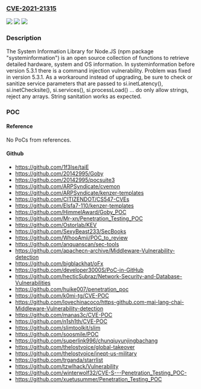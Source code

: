 ### [CVE-2021-21315](https://cve.mitre.org/cgi-bin/cvename.cgi?name=CVE-2021-21315)
![](https://img.shields.io/static/v1?label=Product&message=systeminformation&color=blue)
![](https://img.shields.io/static/v1?label=Version&message=n%2Fa&color=blue)
![](https://img.shields.io/static/v1?label=Vulnerability&message=CWE-78%3A%20Improper%20Neutralization%20of%20Special%20Elements%20used%20in%20an%20OS%20Command%20('OS%20Command%20Injection')&color=brighgreen)

### Description

The System Information Library for Node.JS (npm package "systeminformation") is an open source collection of functions to retrieve detailed hardware, system and OS information. In systeminformation before version 5.3.1 there is a command injection vulnerability. Problem was fixed in version 5.3.1. As a workaround instead of upgrading, be sure to check or sanitize service parameters that are passed to si.inetLatency(), si.inetChecksite(), si.services(), si.processLoad() ... do only allow strings, reject any arrays. String sanitation works as expected.

### POC

#### Reference
No PoCs from references.

#### Github
- https://github.com/1f3lse/taiE
- https://github.com/20142995/Goby
- https://github.com/20142995/pocsuite3
- https://github.com/ARPSyndicate/cvemon
- https://github.com/ARPSyndicate/kenzer-templates
- https://github.com/CITIZENDOT/CS547-CVEs
- https://github.com/Elsfa7-110/kenzer-templates
- https://github.com/HimmelAward/Goby_POC
- https://github.com/Mr-xn/Penetration_Testing_POC
- https://github.com/Ostorlab/KEV
- https://github.com/SexyBeast233/SecBooks
- https://github.com/WhooAmii/POC_to_review
- https://github.com/anquanscan/sec-tools
- https://github.com/apachecn-archive/Middleware-Vulnerability-detection
- https://github.com/bigblackhat/oFx
- https://github.com/developer3000S/PoC-in-GitHub
- https://github.com/hecticSubraz/Network-Security-and-Database-Vulnerabilities
- https://github.com/huike007/penetration_poc
- https://github.com/k0mi-tg/CVE-POC
- https://github.com/lovechinacoco/https-github.com-mai-lang-chai-Middleware-Vulnerability-detection
- https://github.com/manas3c/CVE-POC
- https://github.com/n1sh1th/CVE-POC
- https://github.com/slimtoolkit/slim
- https://github.com/soosmile/POC
- https://github.com/superlink996/chunqiuyunjingbachang
- https://github.com/thelostvoice/global-takeover
- https://github.com/thelostvoice/inept-us-military
- https://github.com/trganda/starrlist
- https://github.com/tzwlhack/Vulnerability
- https://github.com/winterwolf32/CVE-S---Penetration_Testing_POC-
- https://github.com/xuetusummer/Penetration_Testing_POC

